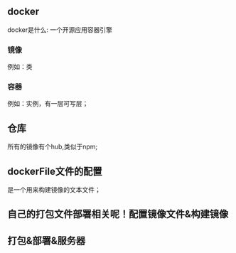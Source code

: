 ## docker
docker是什么: 一个开源应用容器引擎

### 镜像
例如：类

### 容器
例如：实例，有一层可写层；

## 仓库
所有的镜像有个hub,类似于npm;

## dockerFile文件的配置
是一个用来构建镜像的文本文件；

## 自己的打包文件部署相关呢！配置镜像文件&构建镜像
## 打包&部署&服务器